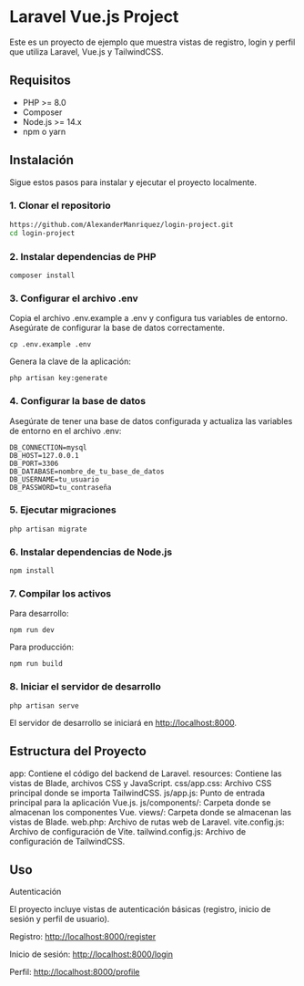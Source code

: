 # Laravel Vue.js Project

Este es un proyecto de ejemplo que muestra vistas de registro, login y perfil que utiliza Laravel, Vue.js y TailwindCSS.

## Requisitos

- PHP >= 8.0
- Composer
- Node.js >= 14.x
- npm o yarn

## Instalación

Sigue estos pasos para instalar y ejecutar el proyecto localmente.

### 1. Clonar el repositorio

```sh
https://github.com/AlexanderManriquez/login-project.git
cd login-project
```

### 2. Instalar dependencias de PHP

```
composer install
```

### 3. Configurar el archivo .env

Copia el archivo .env.example a .env y configura tus variables de entorno. Asegúrate de configurar la base de datos correctamente.

 ```
cp .env.example .env
```
Genera la clave de la aplicación:

```
php artisan key:generate
```

### 4. Configurar la base de datos

Asegúrate de tener una base de datos configurada y actualiza las variables de entorno en el archivo .env:

```
DB_CONNECTION=mysql
DB_HOST=127.0.0.1
DB_PORT=3306
DB_DATABASE=nombre_de_tu_base_de_datos
DB_USERNAME=tu_usuario
DB_PASSWORD=tu_contraseña
```

### 5. Ejecutar migraciones

```
php artisan migrate
```

### 6. Instalar dependencias de Node.js

```
npm install
```

### 7. Compilar los activos

Para desarrollo:

```
npm run dev
```

Para producción:

```
npm run build
```

### 8. Iniciar el servidor de desarrollo

```
php artisan serve
```

El servidor de desarrollo se iniciará en <http://localhost:8000>.

## Estructura del Proyecto
app: Contiene el código del backend de Laravel.
resources: Contiene las vistas de Blade, archivos CSS y JavaScript.
css/app.css: Archivo CSS principal donde se importa TailwindCSS.
js/app.js: Punto de entrada principal para la aplicación Vue.js.
js/components/: Carpeta donde se almacenan los componentes Vue.
views/: Carpeta donde se almacenan las vistas de Blade.
web.php: Archivo de rutas web de Laravel.
vite.config.js: Archivo de configuración de Vite.
tailwind.config.js: Archivo de configuración de TailwindCSS.

## Uso

Autenticación

El proyecto incluye vistas de autenticación básicas (registro, inicio de sesión y perfil de usuario).

Registro: <http://localhost:8000/register>

Inicio de sesión: <http://localhost:8000/login>

Perfil: <http://localhost:8000/profile>
